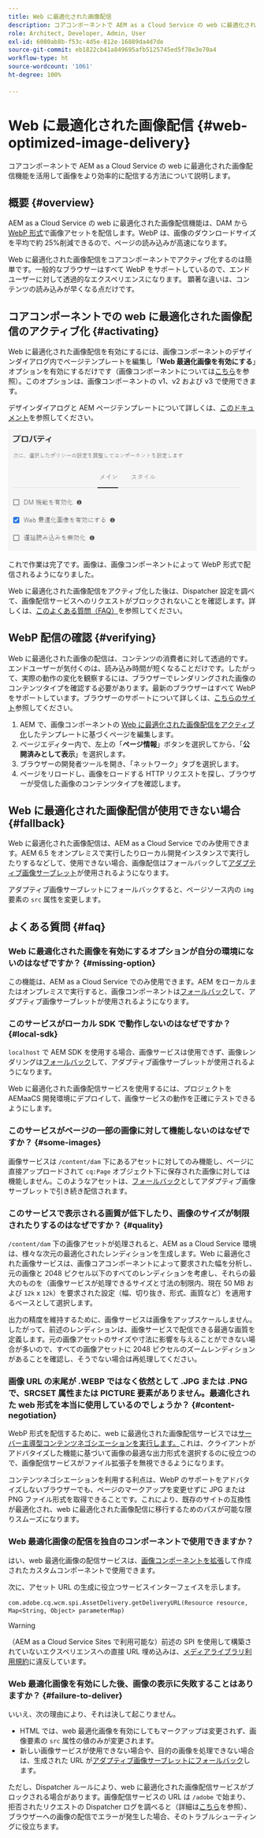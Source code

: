 ```yaml
---
title: Web に最適化された画像配信
description: コアコンポーネントで AEM as a Cloud Service の web に最適化された画像配信機能を活用して画像をより効率的に配信する方法について説明します。
role: Architect, Developer, Admin, User
exl-id: 6080ab8b-f53c-4d5e-812e-16889da4d7de
source-git-commit: eb1822cb41a849695afb5125745ed5f78e3e70a4
workflow-type: ht
source-wordcount: '1061'
ht-degree: 100%

---
```


# Web に最適化された画像配信 {#web-optimized-image-delivery}

コアコンポーネントで AEM as a Cloud Service の web に最適化された画像配信機能を活用して画像をより効率的に配信する方法について説明します。

## 概要 {#overview}

AEM as a Cloud Service の web に最適化された画像配信機能は、DAM から [WebP 形式](https://developers.google.com/speed/webp)で画像アセットを配信します。WebP は、画像のダウンロードサイズを平均で約 25%削減できるので、ページの読み込みが高速になります。

Web に最適化された画像配信をコアコンポーネントでアクティブ化するのは簡単です。一般的なブラウザーはすべて WebP をサポートしているので、エンドユーザーに対して透過的なエクスペリエンスになります。 顕著な違いは、コンテンツの読み込みが早くなる点だけです。

## コアコンポーネントでの web に最適化された画像配信のアクティブ化 {#activating}

Web に最適化された画像配信を有効にするには、画像コンポーネントのデザインダイアログ内でページテンプレートを編集し「**Web 最適化画像を有効にする**」オプションを有効にするだけです（画像コンポーネントについては[こちら](/help/components/image.md#design-dialog)を参照）。このオプションは、画像コンポーネントの v1、v2 および v3 で使用できます。

デザインダイアログと AEM ページテンプレートについて詳しくは、[このドキュメント](/help/get-started/authoring.md#pre-configuring-core-components)を参照してください。

![デザインダイアログでの web に最適化された画像配信の有効化](/help/assets/web-optimized-image-delivery.png)

これで作業は完了です。画像は、画像コンポーネントによって WebP 形式で配信されるようになりました。

Web に最適化された画像配信をアクティブ化した後は、Dispatcher 設定を調べて、画像配信サービスへのリクエストがブロックされないことを確認します。詳しくは、[このよくある質問（FAQ）](#failure-to-deliver)を参照してください。

## WebP 配信の確認 {#verifying}

Web に最適化された画像の配信は、コンテンツの消費者に対して透過的です。エンドユーザーが気付くのは、読み込み時間が短くなることだけです。したがって、実際の動作の変化を観察するには、ブラウザーでレンダリングされた画像のコンテンツタイプを確認する必要があります。最新のブラウザーはすべて WebP をサポートしています。ブラウザーのサポートについて詳しくは、[こちらのサイト](https://caniuse.com/webp)参照してください。

1. AEM で、画像コンポーネントの [Web に最適化された画像配信をアクティブ化](#activating)したテンプレートに基づくページを編集します。
1. ページエディター内で、左上の「**ページ情報**」ボタンを選択してから、「**公開済みとして表示**」を選択します。
1. ブラウザーの開発者ツールを開き、「ネットワーク」タブを選択します。
1. ページをリロードし、画像をロードする HTTP リクエストを探し、ブラウザーが受信した画像のコンテンツタイプを確認します。

## Web に最適化された画像配信が使用できない場合 {#fallback}

Web に最適化された画像配信は、AEM as a Cloud Service でのみ使用できます。AEM 6.5 をオンプレミスで実行したりローカル開発インスタンスで実行したりするなどして、使用できない場合、画像配信はフォールバックして[アダプティブ画像サーブレット](/help/developing/adaptive-image-servlet.md)が使用されるようになります。

アダプティブ画像サーブレットにフォールバックすると、ページソース内の `img` 要素の `src` 属性を変更します。

## よくある質問 {#faq}

### Web に最適化された画像を有効にするオプションが自分の環境にないのはなぜですか？ {#missing-option}

この機能は、AEM as a Cloud Service でのみ使用できます。AEM をローカルまたはオンプレミスで実行すると、画像コンポーネントは[フォールバック](#fallback)して、アダプティブ画像サーブレットが使用されるようになります。

### このサービスがローカル SDK で動作しないのはなぜですか？ {#local-sdk}

`localhost` で AEM SDK を使用する場合、画像サービスは使用できず、画像レンダリングは[フォールバック](#fallback)して、アダプティブ画像サーブレットが使用されるようになります。

Web に最適化された画像配信サービスを使用するには、プロジェクトを AEMaaCS 開発環境にデプロイして、画像サービスの動作を正確にテストできるようにします。

### このサービスがページの一部の画像に対して機能しないのはなぜですか？ {#some-images}

画像サービスは `/content/dam` 下にあるアセットに対してのみ機能し、ページに直接アップロードされて `cq:Page` オブジェクト下に保存された画像に対しては機能しません。このようなアセットは、[フォールバック](#fallback)としてアダプティブ画像サーブレットで引き続き配信されます。

### このサービスで表示される画質が低下したり、画像のサイズが制限されたりするのはなぜですか？ {#quality}

`/content/dam` 下の画像アセットが処理されると、AEM as a Cloud Service 環境は、様々な次元の最適化されたレンディションを生成します。Web に最適化された画像サービスは、画像コアコンポーネントによって要求された幅を分析し、元の画像と 2048 ピクセル以下のすべてのレンディションを考慮し、それらの最大のものを（画像サービスが処理できるサイズと寸法の制限内、現在 50 MB および `12k` x `12k`）を要求された設定（幅、切り抜き、形式、画質など）を適用するベースとして選択します。

出力の精度を維持するために、画像サービスは画像をアップスケールしません。したがって、前述のレンディションは、画像サービスで配信できる最適な画質を定義します。元の画像アセットのサイズや寸法に影響を与えることができない場合が多いので、すべての画像アセットに 2048 ピクセルのズームレンディションがあることを確認し、そうでない場合は再処理してください。

### 画像 URL の末尾が .WEBP ではなく依然として .JPG または .PNG で、SRCSET 属性または PICTURE 要素がありません。最適化された web 形式を本当に使用しているのでしょうか？ {#content-negotiation}

WebP 形式を配信するために、web に最適化された画像配信サービスでは[サーバー主導型コンテンツネゴシエーションを実行します。](https://developer.mozilla.org/ja/docs/Web/HTTP/Content_negotiation)これは、クライアントがアドバタイズした機能に基づいて画像の最適な出力形式を選択するのに役立つので、画像配信サービスがファイル拡張子を無視できるようになります。

コンテンツネゴシエーションを利用する利点は、WebP のサポートをアドバタイズしないブラウザーでも、ページのマークアップを変更せずに JPG または PNG ファイル形式を取得できることです。これにより、既存のサイトの互換性が最適化され、web に最適化された画像配信に移行するためのパスが可能な限りスムーズになります。

### Web 最適化画像の配信を独自のコンポーネントで使用できますか？

はい、web 最適化画像の配信サービスは、[画像コンポーネントを拡張](/help/developing/customizing.md)して作成されたカスタムコンポーネントで使用できます。

次に、アセット URL の生成に役立つサービスインターフェイスを示します。

```
com.adobe.cq.wcm.spi.AssetDelivery.getDeliveryURL(Resource resource, Map<String, Object> parameterMap)
```

>[!WARNING]
>
>（AEM as a Cloud Service Sites で利用可能な）前述の SPI を使用して構築されていないエクスペリエンスへの直接 URL 埋め込みは、[メディアライブラリ利用規約](https://experienceleague.adobe.com/docs/experience-manager-cloud-service/content/assets/admin/medialibrary.html?lang=ja#use-media-library)に違反しています。

### Web 最適化画像を有効にした後、画像の表示に失敗することはありますか？ {#failure-to-deliver}

いいえ、次の理由により、それは決して起こりません。

* HTML では、web 最適化画像を有効にしてもマークアップは変更されず、画像要素の `src` 属性の値のみが変更されます。
* 新しい画像サービスが使用できない場合や、目的の画像を処理できない場合は、生成された URL が[アダプティブ画像サーブレットにフォールバック](#fallback)します。

ただし、Dispatcher ルールにより、web に最適化された画像配信サービスがブロックされる場合があります。画像配信サービスの URL は `/adobe` で始まり、拒否されたリクエストの Dispatcher ログを調べると（詳細は[こちら](https://experienceleague.adobe.com/docs/experience-manager-learn/ams/dispatcher/common-logs.html?lang=ja#filter-rejects)を参照）、ブラウザーへの画像の配信でエラーが発生した場合、そのトラブルシューティングに役立ちます。
